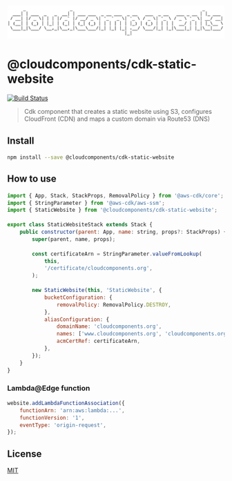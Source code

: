 ![cloudcomponents Logo](/logo.png?raw=true)

# @cloudcomponents/cdk-static-website

[![Build Status](https://travis-ci.org/cloudcomponents/cdk-components.svg?branch=master)](https://travis-ci.org/cloudcomponents/cdk-components)

> Cdk component that creates a static website using S3, configures CloudFront (CDN) and maps a custom domain via Route53 (DNS)

## Install

```bash
npm install --save @cloudcomponents/cdk-static-website
```

## How to use

```javascript
import { App, Stack, StackProps, RemovalPolicy } from '@aws-cdk/core';
import { StringParameter } from '@aws-cdk/aws-ssm';
import { StaticWebsite } from '@cloudcomponents/cdk-static-website';

export class StaticWebsiteStack extends Stack {
    public constructor(parent: App, name: string, props?: StackProps) {
        super(parent, name, props);

        const certificateArn = StringParameter.valueFromLookup(
            this,
            '/certificate/cloudcomponents.org',
        );

        new StaticWebsite(this, 'StaticWebsite', {
            bucketConfiguration: {
                removalPolicy: RemovalPolicy.DESTROY,
            },
            aliasConfiguration: {
                domainName: 'cloudcomponents.org',
                names: ['www.cloudcomponents.org', 'cloudcomponents.org'],
                acmCertRef: certificateArn,
            },
        });
    }
}
```

### Lambda@Edge function

```javascript
website.addLambdaFunctionAssociation({
    functionArn: 'arn:aws:lambda:...',
    functionVersion: '1',
    eventType: 'origin-request',
});
```

## License

[MIT](../../LICENSE)
